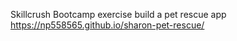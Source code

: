 Skillcrush Bootcamp exercise build a pet rescue app<br>
https://np558565.github.io/sharon-pet-rescue/
